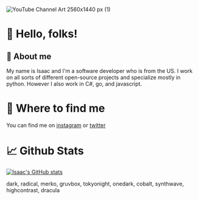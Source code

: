 ![YouTube Channel Art 2560x1440 px (1)](https://user-images.githubusercontent.com/104407881/165219342-c68c727e-37ca-4483-913a-bb0e75751ac3.png)



# 👋 Hello, folks! 
## 📝 About me
My name is Isaac and I'm a software developer who is from the US. 
I work on all sorts of different open-source projects and specialize mostly in python. However I also work in C#, go, and javascript.

# 📍 Where to find me 
You can find me on [instagram](https://www.instagram.com/techwithisaac/?hl=en) or [twitter](https://twitter.com/bluewritescode)


# 📈 Github Stats

[![Isaac's GitHub stats](https://github-readme-stats.vercel.app/api?username=isaacwritescodegithub&show_icons=true&theme=cobalt)](https://github.com/anuraghazra/github-readme-stats)

<!---
IsaacWritesCodeGithub/IsaacWritesCodeGithub is a ✨ special ✨ repository because its `README.md` (this file) appears on your GitHub profile.
You can click the Preview link to take a look at your changes.
--->
dark, radical, merko, gruvbox, tokyonight, onedark, cobalt, synthwave, highcontrast, dracula
